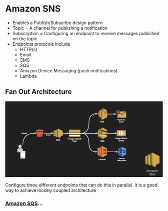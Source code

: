 # Amazon SNS

- Enables a Publish/Subscribe design pattern
- Topic = A channel for publishing a notification
- Subscription = Configuring an endpoint to receive messages published on the topic
- Endpoints protocols include
  - HTTP(s)
  - Email
  - SMS
  - SQS
  - Amazon Device Messaging (push notifications)
  - Lambda

## Fan Out Architecture

![SNS](../../assets/amazon-sns.png)

Configure three different endpoints that can do this in parallel. It is a good way to achieve loosely coupled architecture

### [Amazon SQS](../amazon-sqs/README.md)...
